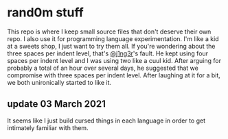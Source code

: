 # rand0m stuff

This repo is where I keep small source files that don't deserve their own repo.
I also use it for programming language experimentation.
I'm like a kid at a sweets shop, I just want to try them all.
If you're wondering about the three spaces per indent level,
that's [@j1ng3r](https://github.com/j1ng3r)'s fault.
He kept using four spaces per indent level and I was using two like a cuul kid.
After arguing for probably a total of an hour over several days,
he suggested that we compromise with three spaces per indent level.
After laughing at it for a bit, we both unironically started to like it.

## update 03 March 2021

It seems like I just build cursed things in each language in order to get
intimately familiar with them.
